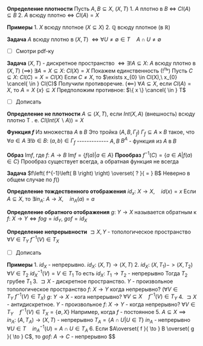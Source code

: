 **Определение плотности**
	Пусть $A, B \subseteq X,\ \left( X, T \right)$
	1. $A$ плотно в $B$ $\iff$ $Cl(A)\subseteq B$
	2. $A$ всюду плотно $\iff$ $Cl(A) = X$

**Примеры**
	1. $X$ всюду плотное $\left( X \subseteq X \right)$
	2. $\mathbb{Q}$ всюду плотное $\left( \text{в }\mathbb{R} \right)$

**Задача**
	$A$ всюду плотно в $\left( X, T \right)$
	$\iff \forall U \neq \emptyset \in T  \quad  A \cap U \neq \emptyset$

- [ ] Смотри pdf-ку

**Задача**
	$\left( X, T \right)$ - дискретное пространство
	$\iff \exists !A \subseteq X:\ A$ всюду плотно в $\left( X, T \right)$
	$\left( \implies \right)$
		$\exists A = X \subseteq X:\ Cl(X) = X$
		Покажем единственность ($!^{\text{ть}}$)
		Пусть $C \subseteq X:\ Cl(C) = X = Cl(X)$
		Если $C \neq X$, то $\exists x_{0} \in Cl(X),\ x_{0} \cancel{ \in } Cl(C)$
		Получили противоречие.
	$\left( \impliedby \right)$
		$\forall A \subseteq X$, если $Cl(A) = X$, то $A = X$
		$\{ x \} \subseteq X$
		Предположим противное: $\{ x \} \cancel{ \in } T$
- [ ] Дописать


**Определение не плотности**
		$A \subseteq \left( X, T \right)$, если $Int \left( X, A \right)$ (внешность) всюду плотно
		Т . е. $Cl\left( Int(X \backslash A) \right) = X$

**Функция $f$**
	Из множества $A$ в $B$
	Это тройка $\left( A, B, \Gamma_{f} \right)$
	$\Gamma_{f} \subseteq A \times B$ такое, что $\forall a \in A\ \exists ! b \in B:\ \left( a, b \right) \in \Gamma_{f}$
	-------------
	$A, B$
	$B^{A}$ - функция из $A$ в $B$

**Образ**
	$\mathrm{Im}f$, где $f:\ A \to B$
	$\mathrm{Im}f = \left\{ f(a) | a \in A \right\}$
**Прообраз**
	$f^{-1}(C) = \left\{ a \in A | f(a) \in C \right\}$
	Прообраз существует всегда, а обратная функция не всегда

**Задача**
	$f\left( f^{-1}\left( B \right) \right) \overset{ ? }{ = } B$
	Неверно в общем случае по $f\left(  \right)$

**Определение тождественного отображения**
	$id_{x}:\ X \to X,  \quad id(x) = x$
	Если $A \subseteq X$, то $\exists in_{A}:\ A \to X, \quad in_{A}(a) = a$

**Определение обратного отображения**
	$g:\ Y \to X$ называется обратным к $f:\ X \to Y \iff fog = id_{Y},\ gof = id_{X}$

**Определение непрерывности**
	$\sqsupset X, Y$ - топологическое пространство
	$\forall V \in T_{Y}\ f^{-1}(V) \in T_{X}$

- [ ] Дописать

**Примеры**
	1. $id_{X}$ - непрерывно. $id_{X}:\ \left( X, T \right) \to \left( X, T \right)$
	2. $id_{X}:\ \left( X, T_{1} \right) - > \left( X, T_{2} \right)$
	   $\forall V \in T_{2}\ id_{X}^{-1}\left( V \right) = V \in T_{1}$
	   То есть $id_{X}:\ T_{1} \to T_{2}$ - непрерывно
	   Тогда $T_{2}$ грубее $T_{1}$
	3. $\sqsupset  X$ - дискретное пространство. $Y$ - произвольное топологическое пространство
	   $f:\ X \to Y$ когда непрерывно?
	   $\left( \forall V \in T_{Y}\ f^{-1}(V) \in T_{X} \right)$
	   $g:\ Y \to X$ - кога непрерывно?
	   $\forall V \subseteq X \quad f^{-1}(V) \in T_{Y}$
	4. $\sqsupset X$ - антидискретное. $Y$ - произвольное
	   $f:\ X \to Y$ - когда непрерывно?
	   $\forall V \in T_{Y} \quad f^{-1}(V) \in T_{X} = \{ \emptyset, X \}$
	   Например, когда $f$ - постоянное
	5. $A \subseteq X \implies in_{A}:\ \left( A, T_{A} \right) \to \left( X, T \right)$ - непрерывно
		   $T_{A} = \left\{ A \cap U | U \in T \right\}$
		   $in_A$ - непрерывно
	   $\forall U \in T \quad in_{A}^{-1}\left( U \right) = A \cap U \in T_{A}$
	6. Если $A\overset{ f }{ \to } B \overset{ g }{ \to } C$, то $gof:\ A \to C$ - непрерывно
	   $$
	
	